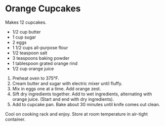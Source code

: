 # Orange Cupcakes

Makes 12 cupcakes.

- 1/2 cup butter
- 1 cup sugar
- 2 eggs
- 1 1/2 cups all-purpose flour
- 1/2 teaspoon salt
- 3 teaspoons baking powder
- 1 tablespoon grated orange rind
- 1/2 cup orange juice

1. Preheat oven to 375&deg;F.
2. Cream butter and sugar with electric mixer until fluffy.
3. Mix in eggs one at a time. Add orange zest.
4. Sift dry ingredients together. Add to wet ingredients, alternating with orange juice. (Start and end with dry ingredients).
5. Add to cupcake pan. Bake about 30 minutes until knife comes out clean.

Cool on cooking rack and enjoy. Store at room temperature in air-tight container.